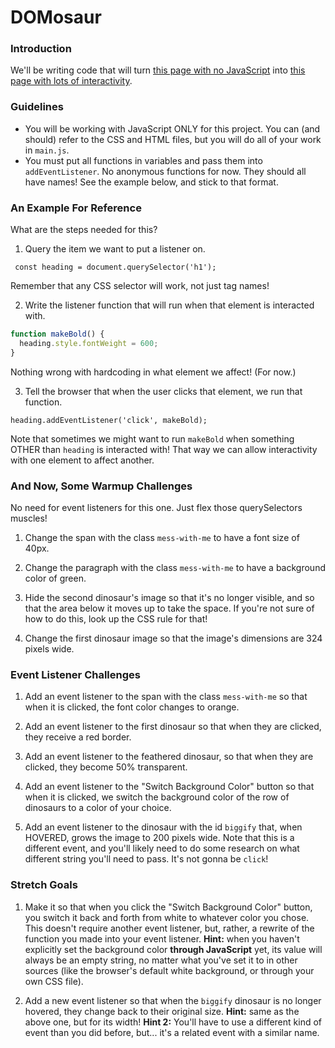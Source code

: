 # DOMosaur

### Introduction

We'll be writing code that will turn [this page with no JavaScript](https://domosaur.surge.sh) into [this page with lots of interactivity](https://domosaur-solution.surge.sh).

### Guidelines

* You will be working with JavaScript ONLY for this project. You can (and should) refer to the CSS and HTML files, but you will do all of your work in `main.js`.
* You must put all functions in variables and pass them into `addEventListener`. No anonymous functions for now. They should all have names! See the example below, and stick to that format.


### An Example For Reference

What are the steps needed for this?

1. Query the item we want to put a listener on.

` const heading = document.querySelector('h1');`

Remember that any CSS selector will work, not just tag names!

2. Write the listener function that will run when that element is interacted with.

```javascript
function makeBold() {
  heading.style.fontWeight = 600;
}
```

Nothing wrong with hardcoding in what element we affect! (For now.)

3. Tell the browser that when the user clicks that element, we run that function.

`heading.addEventListener('click', makeBold);`

Note that sometimes we might want to run `makeBold` when something OTHER than `heading` is interacted with! That way we can allow interactivity with one element to affect another.

### And Now, Some Warmup Challenges

No need for event listeners for this one. Just flex those querySelectors muscles!

1. Change the span with the class `mess-with-me` to have a font size of 40px.

2. Change the paragraph with the class `mess-with-me` to have a background color of green.

3. Hide the second dinosaur's image so that it's no longer visible, and so that the area below it moves up to take the space. If you're not sure of how to do this, look up the CSS rule for that!

4. Change the first dinosaur image so that the image's dimensions are 324 pixels wide.

### Event Listener Challenges

1. Add an event listener to the span with the class `mess-with-me` so that when it is clicked, the font color changes to orange.

2. Add an event listener to the first dinosaur so that when they are clicked, they receive a red border.

3. Add an event listener to the feathered dinosaur, so that when they are clicked, they become 50% transparent.

4. Add an event listener to the "Switch Background Color" button so that when it is clicked, we switch the background color of the row of dinosaurs to a color of your choice.

5. Add an event listener to the dinosaur with the id `biggify` that, when HOVERED, grows the image to 200 pixels wide. Note that this is a different event, and you'll likely need to do some research on what different string you'll need to pass. It's not gonna be `click`!


### Stretch Goals

1. Make it so that when you click the "Switch Background Color" button, you switch it back and forth from white to whatever color you chose. This doesn't require another event listener, but, rather, a rewrite of the function you made into your event listener. **Hint:** when you haven't explicitly set the background color **through JavaScript** yet, its value will always be an empty string, no matter what you've set it to in other sources (like the browser's default white background, or through your own CSS file).

2. Add a new event listener so that when the `biggify` dinosaur is no longer hovered, they change back to their original size.  **Hint:** same as the above one, but for its width! **Hint 2:** You'll have to use a different kind of event than you did before, but... it's a related event with a similar name.
